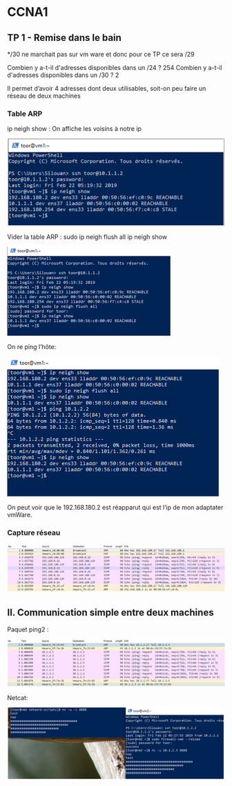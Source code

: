 # CCNA1

## TP 1 - Remise dans le bain

*/30 ne marchait pas sur vm ware et donc pour ce TP ce sera /29

Combien y a-t-il d'adresses disponibles dans un /24 ?
254
Combien y a-t-il d'adresses disponibles dans un /30 ?
2

Il permet d’avoir 4 adresses dont deux utilisables, soit-on peu faire un réseau de deux machines


### Table ARP
ip neigh show :
On affiche les voisins à notre ip

![Alt text](https://github.com/BouBooo/CCNA1/blob/master/img/ccna_1.PNG?raw=true "Title")



Vider la table ARP :
sudo ip neigh flush all
ip neigh show

![Alt text](https://github.com/BouBooo/CCNA1/blob/master/img/ccna_2.PNG?raw=true "Title")


On re ping l’hôte:

![Alt text](https://github.com/BouBooo/CCNA1/blob/master/img/ccna_3.PNG?raw=true "Title")

On peut voir que le 192.168.180.2 est réapparut qui est l’ip de mon adaptater vmWare.


### Capture réseau

![Alt text](https://github.com/BouBooo/CCNA1/blob/master/img/ccna_4.PNG?raw=true "Title")


## II. Communication simple entre deux machines

Paquet ping2 :

![Alt text](https://github.com/BouBooo/CCNA1/blob/master/img/ccna_5.PNG?raw=true "Title")

Netcat:

![Alt text](https://github.com/BouBooo/CCNA1/blob/master/img/ccna_6.PNG?raw=true "Title")

